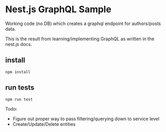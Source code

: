 # Nest.js GraphQL Sample 

Working code (no DB) which creates a graphql endpoint for authors/posts data. 

This is the result from learning/implementing GraphQL as written in the nest.js docs.

## install

`npm install`

## run tests 

`npm run test`


Todo: 
- Figure out proper way to pass filtering/querying down to service level
- Create/Update/Delete entities




